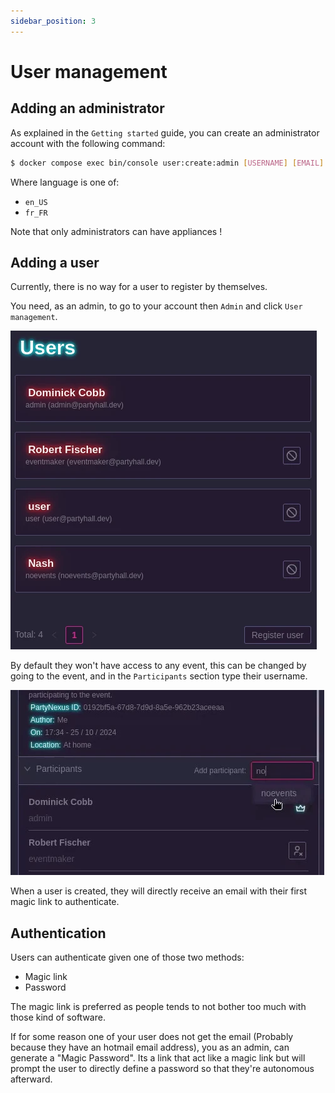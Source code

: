 ```yaml
---
sidebar_position: 3
---
```


# User management

## Adding an administrator

As explained in the `Getting started` guide, you can create an administrator account with the following command:

```sh
$ docker compose exec bin/console user:create:admin [USERNAME] [EMAIL] [LANGUAGE]
```

Where language is one of:
- `en_US`
- `fr_FR`

Note that only administrators can have appliances !

## Adding a user

Currently, there is no way for a user to register by themselves.

You need, as an admin, to go to your account then `Admin` and click `User management`.

![User list](pictures/list.webp)

By default they won't have access to any event, this can be changed by going to the event, and in the `Participants` section type their username.

![Add a user to an event](pictures/add_user_to_event.webp)

When a user is created, they will directly receive an email with their first magic link to authenticate.

## Authentication

Users can authenticate given one of those two methods:

- Magic link
- Password

The magic link is preferred as people tends to not bother too much with those kind of software.

If for some reason one of your user does not get the email (Probably because they have an hotmail email address), you as an admin, can generate a "Magic Password". Its a link that act like a magic link but will prompt the user to directly define a password so that they're autonomous afterward.